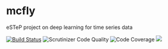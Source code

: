 # mcfly

eSTeP project on deep learning for time series data


[![Build Status](https://travis-ci.org/NLeSC/mcfly.svg?branch=master)](https://travis-ci.org/NLeSC/mcfly)
<img src="https://scrutinizer-ci.com/g/NLeSC/mcfly/badges/quality-score.png?b=master" title="Scrutinizer Code Quality">
<img src="https://scrutinizer-ci.com/g/NLeSC/mcfly/badges/coverage.png?b=master" alt="Code Coverage">
<a href="https://zenhub.io"><img src="https://raw.githubusercontent.com/ZenHubIO/support/master/zenhub-badge.png"></a>
